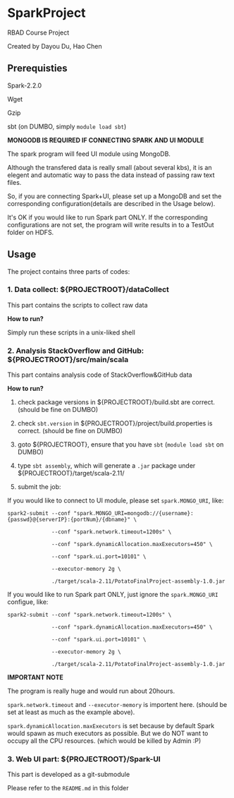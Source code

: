 # SparkProject
RBAD Course Project

Created by Dayou Du, Hao Chen

## Prerequisties

Spark-2.2.0

Wget

Gzip 

sbt (on DUMBO, simply `module load sbt`)

**MONGODB IS REQUIRED IF CONNECTING SPARK AND UI MODULE**

The spark program will feed UI module using MongoDB.

Although the transfered data is really small (about several kbs),
it is an elegent and automatic way to pass the data instead of 
passing raw text files.

So, if you are connecting Spark+UI, please set up a MongoDB and set the
corresponding configuration(details are described in the Usage below).

It's OK if you would like to run Spark part ONLY. If the corresponding
configurations are not set, the program will write results in to a TestOut
folder on HDFS.

## Usage

The project contains three parts of codes:

### 1. Data collect: ${PROJECTROOT}/dataCollect

This part contains the scripts to collect raw data

**How to run?**

Simply run these scripts in a unix-liked shell

### 2. Analysis StackOverflow and GitHub: ${PROJECTROOT}/src/main/scala

This part contains analysis code of StackOverflow&GitHub data

**How to run?**

1. check package versions in ${PROJECTROOT}/build.sbt are correct.
(should be fine on DUMBO)

2. check `sbt.version` in ${PROJECTROOT}/project/build.properties is correct.
(should be fine on DUMBO)

3. goto ${PROJECTROOT}, ensure that you have `sbt` (`module load sbt` on DUMBO)

4. type `sbt assembly`, which will generate a `.jar` package under ${PROJECTROOT}/target/scala-2.11/

5. submit the job: 

If you would like to connect to UI module, please set `spark.MONGO_URI`, like:

`spark2-submit --conf "spark.MONGO_URI=mongodb://{username}:{passwd}@{serverIP}:{portNum}/{dbname}" \`

`              --conf "spark.network.timeout=1200s" \`

`              --conf "spark.dynamicAllocation.maxExecutors=450" \`

`              --conf "spark.ui.port=10101" \`

`              --executor-memory 2g \`

`              ./target/scala-2.11/PotatoFinalProject-assembly-1.0.jar`

If you would like to run Spark part ONLY, just ignore the `spark.MONGO_URI` configue, like:

`spark2-submit --conf "spark.network.timeout=1200s" \`

`              --conf "spark.dynamicAllocation.maxExecutors=450" \`

`              --conf "spark.ui.port=10101" \`

`              --executor-memory 2g \`

`              ./target/scala-2.11/PotatoFinalProject-assembly-1.0.jar`

**IMPORTANT NOTE**

The program is really huge and would run about 20hours. 

`spark.network.timeout` and `--executor-memory` is importent here.
(should be set at least as much as the example above).

`spark.dynamicAllocation.maxExecutors` is set because by default Spark
would spawn as much executors as possible. But we do NOT want to occupy
all the CPU resources. (which would be killed by Admin :P)


### 3. Web UI part: ${PROJECTROOT}/Spark-UI

This part is developed as a git-submodule

Please refer to the `README.md` in this folder
